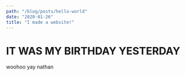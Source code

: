```yaml
---
path: "/blog/posts/hello-world"
date: "2020-01-26"
title: "I made a website!"
---
```

# IT WAS MY BIRTHDAY YESTERDAY

woohoo yay nathan